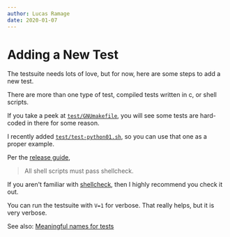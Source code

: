 ```yaml
---
author: Lucas Ramage
date: 2020-01-07
---
```


# Adding a New Test

The testsuite needs lots of love, but for now, here are some steps to add a new test.

There are more than one type of test, compiled tests written in c, or shell scripts.

If you take a peek at [`test/GNUmakefile`](https://github.com/proot-me/proot/blob/master/test/GNUmakefile), you will see some tests are hard-coded in there for some reason.

I recently added [`test/test-python01.sh`](https://github.com/proot-me/proot/blob/master/test/test-python01.sh), so you can use that one as a proper example.

Per the [release guide](https://github.com/proot-me/proot/blob/master/doc/howto-release.rst),

> All shell scripts must pass shellcheck.

If you aren't familiar with [shellcheck](https://www.shellcheck.net), then I highly recommend you check it out.

You can run the testsuite with `V=1` for verbose. That really helps, but it is very verbose.

See also: [Meaningful names for tests](https://github.com/proot-me/proot/issues/164)
